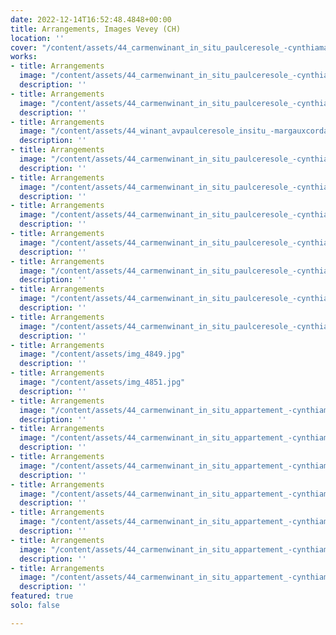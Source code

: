 ```yaml
---
date: 2022-12-14T16:52:48.4848+00:00
title: Arrangements, Images Vevey (CH)
location: ''
cover: "/content/assets/44_carmenwinant_in_situ_paulceresole_-cynthiamaiammann_1358.jpg"
works:
- title: Arrangements
  image: "/content/assets/44_carmenwinant_in_situ_paulceresole_-cynthiamaiammann_1340.jpg"
  description: ''
- title: Arrangements
  image: "/content/assets/44_carmenwinant_in_situ_paulceresole_-cynthiamaiammann_1345.jpg"
  description: ''
- title: Arrangements
  image: "/content/assets/44_winant_avpaulceresole_insitu_-margauxcorda_01.jpg"
  description: ''
- title: Arrangements
  image: "/content/assets/44_carmenwinant_in_situ_paulceresole_-cynthiamaiammann_1350.jpg"
  description: ''
- title: Arrangements
  image: "/content/assets/44_carmenwinant_in_situ_paulceresole_-cynthiamaiammann_1358.jpg"
  description: ''
- title: Arrangements
  image: "/content/assets/44_carmenwinant_in_situ_paulceresole_-cynthiamaiammann_1336.jpg"
  description: ''
- title: Arrangements
  image: "/content/assets/44_carmenwinant_in_situ_paulceresole_-cynthiamaiammann_1355.jpg"
  description: ''
- title: Arrangements
  image: "/content/assets/44_carmenwinant_in_situ_paulceresole_-cynthiamaiammann_1353.jpg"
  description: ''
- title: Arrangements
  image: "/content/assets/44_carmenwinant_in_situ_paulceresole_-cynthiamaiammann_1357.jpg"
  description: ''
- title: Arrangements
  image: "/content/assets/44_carmenwinant_in_situ_paulceresole_-cynthiamaiammann_1342.jpg"
  description: ''
- title: Arrangements
  image: "/content/assets/img_4849.jpg"
  description: ''
- title: Arrangements
  image: "/content/assets/img_4851.jpg"
  description: ''
- title: Arrangements
  image: "/content/assets/44_carmenwinant_in_situ_appartement_-cynthiamaiammann_1535.jpg"
  description: ''
- title: Arrangements
  image: "/content/assets/44_carmenwinant_in_situ_appartement_-cynthiamaiammann_1545.jpg"
  description: ''
- title: Arrangements
  image: "/content/assets/44_carmenwinant_in_situ_appartement_-cynthiamaiammann_1536.jpg"
  description: ''
- title: Arrangements
  image: "/content/assets/44_carmenwinant_in_situ_appartement_-cynthiamaiammann_1542.jpg"
  description: ''
- title: Arrangements
  image: "/content/assets/44_carmenwinant_in_situ_appartement_-cynthiamaiammann_1541.jpg"
  description: ''
- title: Arrangements
  image: "/content/assets/44_carmenwinant_in_situ_appartement_-cynthiamaiammann_1539.jpg"
  description: ''
- title: Arrangements
  image: "/content/assets/44_carmenwinant_in_situ_appartement_-cynthiamaiammann_1538.jpg"
  description: ''
featured: true
solo: false

---
```

